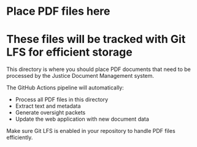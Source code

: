 # Place PDF files here
# These files will be tracked with Git LFS for efficient storage

This directory is where you should place PDF documents that need to be processed by the Justice Document Management system.

The GitHub Actions pipeline will automatically:
- Process all PDF files in this directory
- Extract text and metadata
- Generate oversight packets
- Update the web application with new document data

Make sure Git LFS is enabled in your repository to handle PDF files efficiently.
